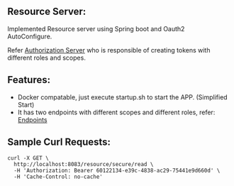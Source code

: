 ## Resource Server:
Implemented Resource server using Spring boot and Oauth2 AutoConfigure.

Refer [Authorization Server](`https://github.com/jinagamvasubabu/Spring-Oauth2-Redis-AuthorizationServer-Docker`) who is responsible of creating tokens with different roles and scopes.


## Features:
* Docker compatable, just execute startup.sh to start the APP. (Simplified Start)
* It has two endpoints with different scopes and different roles, refer: [Endpoints](https://github.com/jinagamvasubabu/Spring-Oauth2-Redis-ResourceServer-Docker/blob/master/src/main/java/com/vasu/ResourceServer/api/SecuredController.java)


## Sample Curl Requests:
```
curl -X GET \
  http://localhost:8083/resource/secure/read \
  -H 'Authorization: Bearer 60122134-e39c-4838-ac29-75441e9d660d' \
  -H 'Cache-Control: no-cache'
```
